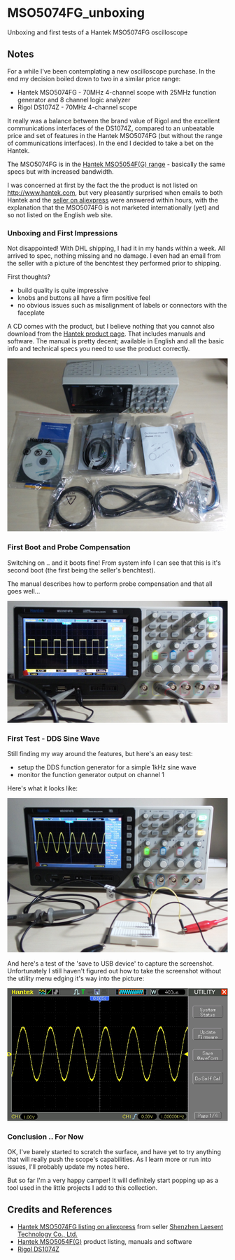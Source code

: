 # MSO5074FG_unboxing

Unboxing and first tests of a Hantek MSO5074FG oscilloscope

## Notes

For a while I've been contemplating a new oscilloscope purchase.
In the end my decision boiled down to two in a similar price range:
* Hantek MSO5074FG - 70MHz 4-channel scope with 25MHz function generator and 8 channel logic analyzer
* Rigol DS1074Z - 70MHz 4-channel scope

It really was a balance between the brand value of Rigol and the excellent communications interfaces of the DS1074Z,
compared to an unbeatable price and set of features in the Hantek MSO5074FG (but without the range of communications interfaces).
In the end I decided to take a bet on the Hantek.

The MSO5074FG is in the [Hantek MSO5054F(G) range](http://www.hantek.com/en/ProductDetail_3_127.html) - basically the same specs
but with increased bandwidth.

I was concerned at first by the fact the the product is not listed on http://www.hantek.com,
but very pleasantly surprised when emails to both Hantek and the [seller on aliexpress](http://www.aliexpress.com/store/100653)
were answered within hours, with the explanation that the MSO5074FG is not marketed internationally (yet) and so not listed on
the English web site.

### Unboxing and First Impressions

Not disappointed! With DHL shipping, I had it in my hands within a week. All arrived to spec, nothing missing and no damage.
I even had an email from the seller with a picture of the benchtest they performed prior to shipping.

First thoughts?

* build quality is quite impressive
* knobs and buttons all have a firm positive feel
* no obvious issues such as misalignment of labels or connectors with the faceplate

A CD comes with the product, but I believe nothing that you cannot also download from the
[Hantek product page](http://www.hantek.com/en/ProductDetail_3_127.html). That includes manuals and software.
The manual is pretty decent; available in English and all the basic info and technical specs you need to use the product correctly.

![parts](./assets/MSO5074FG_parts.jpg?raw=true)

### First Boot and Probe Compensation

Switching on .. and it boots fine! From system info I can see that this is it's second boot (the first being the seller's benchtest).

The manual describes how to perform probe compensation and that all goes well...

![probe comp](./assets/MSO5074FG_probe_comp.jpg?raw=true)

### First Test - DDS Sine Wave

Still finding my way around the features, but here's an easy test:
* setup the DDS function generator for a simple 1kHz sine wave
* monitor the function generator output on channel 1

Here's what it looks like:

![DDS Sine Trace](./assets/MSO5074FG_dds_sine_trace.jpg?raw=true)

And here's a test of the 'save to USB device' to capture the screenshot.
Unfortunately I still haven't figured out how to take the screenshot without the utility menu edging it's way into the picture:

![DDS Sine Trace Export](./assets/dds_sine.jpg?raw=true)

### Conclusion .. For Now

OK, I've barely started to scratch the surface, and have yet to try anything that will really push the scope's capabilities.
As I learn more or run into issues, I'll probably update my notes here.

But so far I'm a very happy camper!
It will definitely start popping up as a tool used in the little projects I add to this collection.

## Credits and References
* [Hantek MSO5074FG listing on aliexpress](http://www.aliexpress.com/item/High-quality-Hantek-MSO5074FG-70Mhz-4-Channel-Oscilloscope-8-Channel-Logic-Analyzer-25MHz-Arb-Waveform-Generator/1596199238.html) from seller [Shenzhen Laesent Technology Co., Ltd.](http://www.aliexpress.com/store/100653)
* [Hantek MSO5054F(G)](http://www.hantek.com/en/ProductDetail_3_127.html) product listing, manuals and software
* [Rigol DS1074Z](http://www.rigolna.com/products/digital-oscilloscopes/ds1000Z/ds1074z/)
